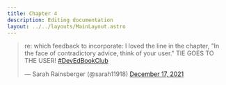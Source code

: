 ```yaml
---
title: Chapter 4
description: Editing documentation
layout: ../../layouts/MainLayout.astro
---
```

<blockquote class="twitter-tweet" data-dnt="true"><p lang="en" dir="ltr">re: which feedback to incorporate: I loved the line in the chapter, &quot;In the face of contradictory advice, think of your user.&quot; TIE GOES TO THE USER! <a href="https://twitter.com/hashtag/DevEdBookClub?src=hash&amp;ref_src=twsrc%5Etfw">#DevEdBookClub</a></p>&mdash; Sarah Rainsberger (@sarah11918) <a href="https://twitter.com/sarah11918/status/1471667550589235201?ref_src=twsrc%5Etfw">December 17, 2021</a></blockquote> <script async src="https://platform.twitter.com/widgets.js" charset="utf-8"></script>